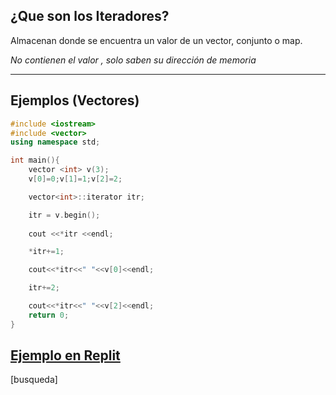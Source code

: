 ## ¿Que son los Iteradores?
Almacenan donde se encuentra un valor de un vector, conjunto o map.

*No contienen el valor , solo saben su dirección de memoria*
***
## Ejemplos (Vectores)

```cpp
#include <iostream>
#include <vector>
using namespace std;

int main(){
    vector <int> v(3);
    v[0]=0;v[1]=1;v[2]=2;

    vector<int>::iterator itr;

    itr = v.begin();
    
    cout <<*itr <<endl;

    *itr+=1;

    cout<<*itr<<" "<<v[0]<<endl;

    itr+=2;

    cout<<*itr<<" "<<v[2]<<endl;
    return 0;
}
```

## [Ejemplo en Replit](https://replit.com/join/avdzzizxiy-benjajunemann)

[busqueda]


